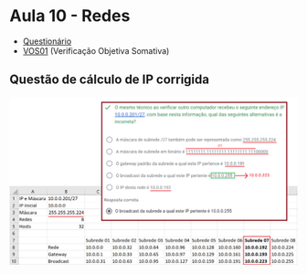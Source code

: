 # Aula 10 - Redes
- [Questionário](https://forms.gle/5vWPUEqqMCus7cKS7)
- [VOS01](https://docs.google.com/forms/d/e/1FAIpQLSeBUbuBbxRm7BK0aNwNyR3spcEl4ZGKPfa1cYM12EYN89xAbQ/viewform?usp=sf_link) (Verificação Objetiva Somativa)

## Questão de cálculo de IP corrigida
![questao](questaoip.png)